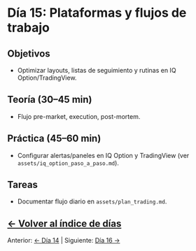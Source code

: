 # Día 15: Plataformas y flujos de trabajo

## Objetivos
- Optimizar layouts, listas de seguimiento y rutinas en IQ Option/TradingView.

## Teoría (30–45 min)
- Flujo pre-market, execution, post-mortem.

## Práctica (45–60 min)
- Configurar alertas/paneles en IQ Option y TradingView (ver `assets/iq_option_paso_a_paso.md`).

## Tareas
- Documentar flujo diario en `assets/plan_trading.md`.

[← Volver al índice de días](README.md)
---
Anterior: [← Día 14](Dia_14.md) | Siguiente: [Día 16 →](Dia_16.md)
